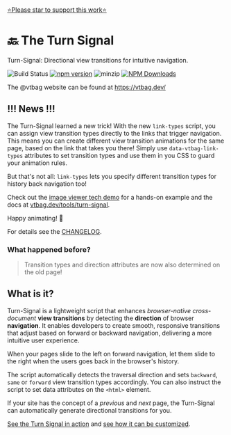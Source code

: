 [⭐️Please star to support this work⭐️](https://github.com/vtbag/turn-signal)

# 🔙 The Turn Signal

Turn-Signal: Directional view transitions for intuitive navigation.

![Build Status](https://github.com/vtbag/turn-signal/actions/workflows/run-build.yml/badge.svg)
[![npm version](https://img.shields.io/npm/v/@vtbag/turn-signal/latest)](https://www.npmjs.com/package/@vtbag/turn-signal)
![minzip](https://badgen.net/bundlephobia/minzip/@vtbag/turn-signal)
[![NPM Downloads](https://img.shields.io/npm/dw/@vtbag/turn-signal)](https://www.npmjs.com/package/@vtbag/turn-signal)

The @vtbag website can be found at https://vtbag.dev/

## !!! News !!!

The Turn-Signal learned a new trick! With the new `link-types` script, you can assign view transition types directly to the links that trigger navigation. This means you can create different view transition animations for the same page, based on the link that takes you there! Simply use `data-vtbag-link-types` attributes to set transition types and use them in you CSS to guard your animation rules.

But that's not all: `link-types` lets you specify different transition types for history back navigation too!

Check out the [image viewer tech demo](https://vtbag.dev/viewwe-demo/) for a hands-on example and the docs at [vtbag.dev/tools/turn-signal](https://vtbag.dev/tools/turn-signal#link-types).

Happy animating! 🎉

For details see the [CHANGELOG](https://github.com/vtbag/turn-signal/blob/main/CHANGELOG.md).

<!--{/*and the [documentation](https://vtbag.dev/tools/turn-signal/).*/}-->

### What happened before?

> Transition types and direction attributes are now also determined on the old page!

## What is it?

Turn-Signal is a lightweight script that enhances *browser-native* *cross-document* **view transitions** by detecting the **direction** of browser **navigation**. It enables developers to create smooth, responsive transitions that adjust based on forward or backward navigation, delivering a more intuitive user experience.

When your pages slide to the left on forward navigation, let them slide to the right when the users goes back in the browser's history.

The script automatically detects the traversal direction and sets `backward`, `same` or `forward` view transition types accordingly. You can also instruct the script to set data attributes on the `<html>` element.

If your site has the concept of a _previous_ and _next_ page, the Turn-Signal can automatically generate directional transitions for you.

[See the Turn Signal in action](https://vtbag.dev/signal-demo/bag/) and [see how it can be customized](https://vtbag.dev/tools/turn-signal/).
